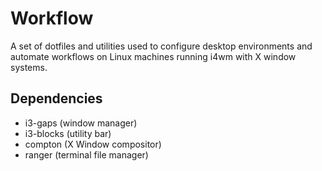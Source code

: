 # Workflow
A set of dotfiles and utilities used to configure desktop environments and automate workflows on Linux machines running i4wm with X window systems.

## Dependencies
* i3-gaps (window manager)
* i3-blocks (utility bar)
* compton (X Window compositor)
* ranger (terminal file manager)

